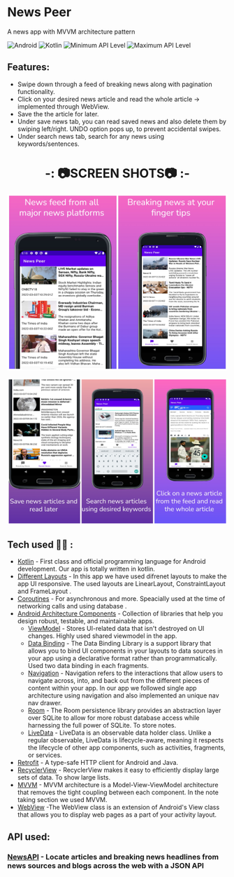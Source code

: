 # News Peer
A news app with MVVM architecture pattern

![Android](https://img.shields.io/badge/Android-3DDC84?style=for-the-badge&logo=android&logoColor=white)
![Kotlin](https://img.shields.io/badge/Kotlin-0095D5?&style=for-the-badge&logo=kotlin&logoColor=white)
![Minimum API Level](https://img.shields.io/badge/Min%20API%20Level-23-green)
![Maximum API Level](https://img.shields.io/badge/Max%20API%20Level-31-orange)

## Features:

- Swipe down through a feed of breaking news along with pagination functionality.
- Click on your desired news article and read the whole article -> implemented through WebView.
- Save the the article for later.
- Under save news tab, you can read saved news and also delete them by swiping left/right. UNDO option pops up, to prevent accidental swipes.
- Under search news tab, search for any news using keywords/sentences.

<h1 align="center">-: 📷SCREEN SHOTS📷 :-</h1>

<p align="center">
  <img src=https://github.com/chayan-dev/MVVM_NewsApp/blob/master/assets/inCollage_20220305_174542851.jpg  />
</p>

<p align="center">
  <img src=https://github.com/chayan-dev/MVVM_NewsApp/blob/master/assets/inCollage_20220305_174720696.jpg  />
</p>

## Tech used 👨‍💻 :

- [Kotlin](https://kotlinlang.org/) - First class and official programming language for Android development. Our app is totally written in kotlin.
- [Different Layouts](https://developer.android.com/guide/topics/ui/declaring-layout) -  In this app we have used difrenet layouts to make the app UI responsive. The used layouts are LinearLayout, ConstraintLayout and FrameLayout .
- [Coroutines](https://kotlinlang.org/docs/reference/coroutines-overview.html) - For asynchronous and more. Speacially used at the time of networking calls and using database .
- [Android Architecture Components](https://developer.android.com/topic/libraries/architecture) - Collection of libraries that help you design robust, testable, and maintainable apps.
  - [ViewModel](https://developer.android.com/topic/libraries/architecture/viewmodel) - Stores UI-related data that isn't destroyed on UI changes. Highly used shared viewmodel in the app.
  - [Data Binding](https://developer.android.com/topic/libraries/data-binding?authuser=2) - The Data Binding Library is a support library that allows you to bind UI components in your layouts to data sources in your app using a declarative format rather than programmatically. Used two data binding in each fragments.
  - [Navigation](https://developer.android.com/guide/navigation#:~:text=Navigation%20refers%20to%20the%20interactions,bars%20and%20the%20navigation%20drawer.) - Navigation refers to the interactions that allow users to navigate across, into, and back out from the different pieces of content within your app. In our app we followed single app architecture using navigation and also implemented an unique nav nav drawer.
  - [Room](https://developer.android.com/jetpack/androidx/releases/room) - The Room persistence library provides an abstraction layer over SQLite to allow for more robust database access while harnessing the full power of SQLite. To store notes.
  - [LiveData](https://developer.android.com/topic/libraries/architecture/livedata) - LiveData is an observable data holder class. Unlike a regular observable, LiveData is lifecycle-aware, meaning it respects the lifecycle of other app components, such as activities, fragments, or services. 
- [Retrofit](https://github.com/square/retrofit) - A type-safe HTTP client for Android and Java.
- [RecyclerView](https://developer.android.com/guide/topics/ui/layout/recyclerview?authuser=2) - RecyclerView makes it easy to efficiently display large sets of data. To show large lists.
- [MVVM](https://developer.android.com/jetpack/guide) - MVVM architecture is a Model-View-ViewModel architecture that removes the tight coupling between each component. In the note taking section we used MVVM.
- [WebView](https://developer.android.com/guide/webapps/webview) -The WebView class is an extension of Android's View class that allows you to display web pages as a part of your activity layout.
 
 ## API used:
 
 ### [NewsAPI](https://newsapi.org/) - Locate articles and breaking news headlines from news sources and blogs across the web with a JSON API
